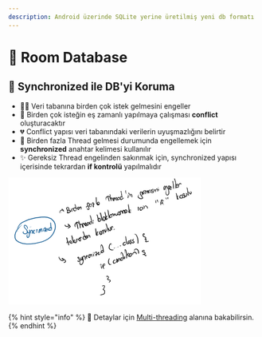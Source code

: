 ```yaml
---
description: Android üzerinde SQLite yerine üretilmiş yeni db formatı
---
```


# 💽 Room Database

## 💫 Synchronized ile DB'yi Koruma

* 👮‍♂️ Veri tabanına birden çok istek gelmesini engeller
* 🐞 Birden çok isteğin eş zamanlı yapılmaya çalışması **conflict** oluşturacaktır
* 💔 Conflict yapısı veri tabanındaki verilerin uyuşmazlığını belirtir
* 🚫 Birden fazla Thread gelmesi durumunda engellemek için **synchronized** anahtar kelimesi kullanılır
* ✨ Gereksiz Thread engelinden sakınmak için, synchronized yapısı içerisinde tekrardan **if kontrolü** yapılmalıdır

![](../.gitbook/assets/image%20%2822%29.png)

{% hint style="info" %}
👀 Detaylar için [Multi-threading](multithreading.md) alanına bakabilirsin.
{% endhint %}

